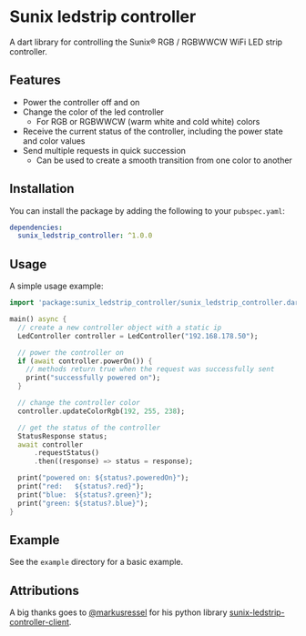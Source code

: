 # Sunix ledstrip controller

A dart library for controlling the Sunix® RGB / RGBWWCW WiFi LED strip controller.


## Features
- Power the controller off and on
- Change the color of the led controller
	- For RGB or RGBWWCW (warm white and cold white) colors
- Receive the current status of the controller, including the power state and color values
- Send multiple requests in quick succession
	- Can be used to create a smooth transition from one color to another


## Installation
You can install the package by adding the following to your `pubspec.yaml`:
```yaml
dependencies:
  sunix_ledstrip_controller: ^1.0.0
```


## Usage

A simple usage example:

```dart
import 'package:sunix_ledstrip_controller/sunix_ledstrip_controller.dart';

main() async {
  // create a new controller object with a static ip
  LedController controller = LedController("192.168.178.50");

  // power the controller on
  if (await controller.powerOn()) {
    // methods return true when the request was successfully sent
    print("successfully powered on");
  }

  // change the controller color
  controller.updateColorRgb(192, 255, 238);

  // get the status of the controller
  StatusResponse status;
  await controller
      .requestStatus()
      .then((response) => status = response);

  print("powered on: ${status?.poweredOn}");
  print("red:   ${status?.red}");
  print("blue:  ${status?.green}");
  print("green: ${status?.blue}");
}
```

## Example

See the `example` directory for a basic example.

## Attributions
A big thanks goes to [@markusressel](https://github.com/markusressel) for his python library [sunix-ledstrip-controller-client](https://github.com/markusressel/sunix-ledstrip-controller-client).